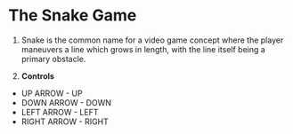 # The Snake Game
1. Snake is the common name for a video game concept where the player maneuvers a line which grows in length, with the line itself being a primary obstacle.

2. **Controls**
* UP ARROW - UP
* DOWN ARROW - DOWN
* LEFT ARROW - LEFT 
* RIGHT ARROW - RIGHT
